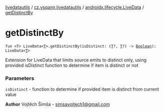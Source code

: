 [livedatautils](../../index.md) / [cz.ysqanir.livedatautils](../index.md) / [androidx.lifecycle.LiveData](index.md) / [getDistinctBy](./get-distinct-by.md)

# getDistinctBy

`fun <T> LiveData<`[`T`](get-distinct-by.md#T)`>.getDistinctBy(isDistinct: (`[`T`](get-distinct-by.md#T)`?, `[`T`](get-distinct-by.md#T)`?) -> `[`Boolean`](https://kotlinlang.org/api/latest/jvm/stdlib/kotlin/-boolean/index.html)`): LiveData<`[`T`](get-distinct-by.md#T)`>`

Extension for LiveData that limits source emits to distinct only, using provided isDistinct function to determine if item is distinct or not

### Parameters

`isDistinct` - function to determine if provided item is distinct from current value

**Author**
Vojtěch Šimša - simsavojtech1@gmail.com

